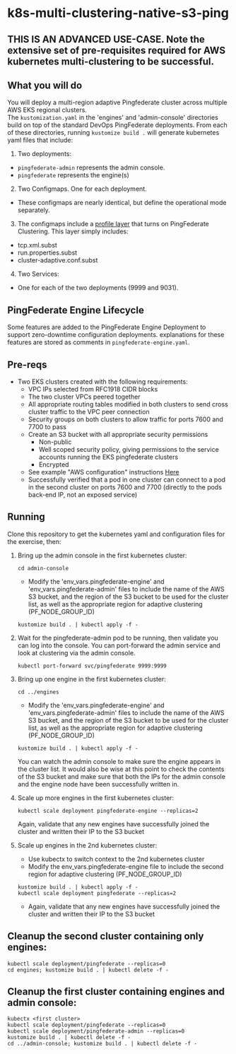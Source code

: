 # k8s-multi-clustering-native-s3-ping

## THIS IS AN ADVANCED USE-CASE.  Note the extensive set of pre-requisites required for AWS kubernetes multi-clustering to be successful.

## What you will do
You will deploy a multi-region adaptive Pingfederate cluster across multiple AWS EKS regional clusters.  
The `kustomization.yaml` in the 'engines' and 'admin-console' directories build on top of the standard DevOps PingFederate deployments. 
From each of these directories, running `kustomize build .`
will generate kubernetes yaml files that include: 

1. Two deployments:
  - `pingfederate-admin` represents the admin console. 
  - `pingfederate` represents the engine(s)
2. Two Configmaps. One for each deployment. 
  - These configmaps are nearly identical, but define the operational mode separately.
3. The configmaps include a [profile layer](https://github.com/cjarmst00/pf-k8s-multi-region-clustering/tree/master/server_profiles/pf-k8s-multi-clustering-native-s3-ping) that turns on PingFederate Clustering. This layer simply includes: 
  - tcp.xml.subst
  - run.properties.subst
  - cluster-adaptive.conf.subst
4. Two Services: 
  - One for each of the two deployments (9999 and 9031).

## PingFederate Engine Lifecycle
Some features are added to the PingFederate Engine Deployment to support zero-downtime configuration deployments. explanations for these features are stored as comments in `pingfederate-engine.yaml`.  

## Pre-reqs 

- Two EKS clusters created with the following requirements:
   - VPC IPs selected from RFC1918 CIDR blocks
   - The two cluster VPCs peered together
   - All appropriate routing tables modified in both clusters to send cross cluster traffic to the VPC peer connection
   - Security groups on both clusters to allow traffic for ports 7600 and 7700 to pass
   - Create an S3 bucket with all appropriate security permissions
      - Non-public
      - Well scoped security policy, giving permissions to the service accounts running the EKS pingfederate clusters
      - Encrypted
   - See example "AWS configuration" instructions [Here](https://github.com/pingidentity/pingidentity-devops-getting-started/blob/GDO-209_PF_multiregion/docs/deployPFMultiRegionAWS.md)
   - Successfully verified that a pod in one cluster can connect to a pod in the second cluster on ports 7600 and 7700
     (directly to the pods back-end IP, not an exposed service)
   

## Running
Clone this repository to get the kubernetes yaml and configuration files for the exercise, then:

1. Bring up the admin console in the first kubernetes cluster: 
   ```
   cd admin-console
   ```
   - Modify the 'env_vars.pingfederate-engine' and 'env_vars.pingfederate-admin' files to include the name of the AWS 
     S3 bucket, and the region of the S3 bucket to be used for the cluster list, as well as the appropriate region for 
     adaptive clustering (PF_NODE_GROUP_ID)
   ```
   kustomize build . | kubectl apply -f -
   ```

2. Wait for the pingfederate-admin pod to be running, then validate you can log into the console. You can port-forward 
   the admin service and look at clustering via the admin console. 
   ```
   kubectl port-forward svc/pingfederate 9999:9999
   ```
   
3. Bring up one engine in the first kubernetes cluster: 
   ```
   cd ../engines
   ```
      - Modify the 'env_vars.pingfederate-engine' and 'env_vars.pingfederate-admin' files to include the name of the AWS 
     S3 bucket, and the region of the S3 bucket to be used for the cluster list, as well as the appropriate region for 
     adaptive clustering (PF_NODE_GROUP_ID)
   ```
   kustomize build . | kubectl apply -f -
   ```
   You can watch the admin console to make sure the engine appears in the cluster list.   It would also be wise 
   at this point to check the contents of the S3 bucket and make sure that both the IPs for the admin console and 
   the engine node have been successfully written in.

4. Scale up more engines in the first kubernetes cluster: 
   ```
   kubectl scale deployment pingfederate-engine --replicas=2
   ```
   Again, validate that any new engines have successfully joined the cluster and written their IP to the S3 bucket


5. Scale up engines in the 2nd kubernetes cluster: 
   - Use kubectx to switch context to the 2nd kubernetes cluster
   - Modify the env_vars.pingfederate-engine file to include the second region for adaptive clustering
     (PF_NODE_GROUP_ID)
   ```
   kustomize build . | kubectl apply -f -
   kubectl scale deployment pingfederate --replicas=2
   ```
   - Again, validate that any new engines have successfully joined the cluster and written their IP to the S3 bucket

## Cleanup the second cluster containing only engines: 

```
kubectl scale deployment/pingfederate --replicas=0
cd engines; kustomize build . | kubectl delete -f -
```

## Cleanup the first cluster containing engines and admin console: 

```
kubectx <first cluster>
kubectl scale deployment/pingfederate --replicas=0
kubectl scale deployment/pingfederate-admin --replicas=0
kustomize build . | kubectl delete -f -
cd ../admin-console; kustomize build . | kubectl delete -f -
```
